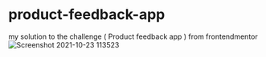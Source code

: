 # product-feedback-app
my solution to the challenge ( Product feedback app ) from frontendmentor
![Screenshot 2021-10-23 113523](https://user-images.githubusercontent.com/44417790/138549600-bf46a93e-da80-46a3-97f5-dd1ce5d4703e.png)
